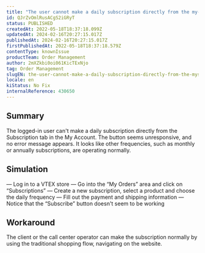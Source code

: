 ```yaml
---
title: "The user cannot make a daily subscription directly from the my-subscriptions area"
id: QJrZvOmlRusACgS2iGRyT
status: PUBLISHED
createdAt: 2022-05-18T18:37:18.099Z
updatedAt: 2024-02-16T20:27:15.017Z
publishedAt: 2024-02-16T20:27:15.017Z
firstPublishedAt: 2022-05-18T18:37:18.579Z
contentType: knownIssue
productTeam: Order Management
author: 2mXZkbi0oi061KicTExNjo
tag: Order Management
slugEN: the-user-cannot-make-a-daily-subscription-directly-from-the-mysubscriptions-area
locale: en
kiStatus: No Fix
internalReference: 430650
---
```


## Summary


The logged-in user can't make a daily subscription directly from the Subscription tab in the My Account. The button seems unresponsive, and no error message appears. It looks like other frequencies, such as monthly or annually subscriptions, are operating normally.



## Simulation


— Log in to a VTEX store
— Go into the “My Orders” area and click on “Subscriptions”
— Create a new subscription, select a product and choose the daily frequency
— Fill out the payment and shipping information
— Notice that the “Subscribe” button doesn't seem to be working



## Workaround


The client or the call center operator can make the subscription normally by using the traditional shopping flow, navigating on the website.

